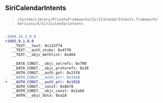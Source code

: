 ## SiriCalendarIntents

> `/System/Library/PrivateFrameworks/SiriCalendarIntents.framework/Versions/A/SiriCalendarIntents`

```diff

-3404.24.2.0.0
+3405.9.1.0.0
   __TEXT.__text: 0x133f74
   __TEXT.__auth_stubs: 0x47f0
   __TEXT.__objc_methlist: 0x484

   __DATA_CONST.__objc_selrefs: 0x790
   __DATA_CONST.__objc_protorefs: 0x38
   __AUTH_CONST.__auth_got: 0x23f8
-  __AUTH_CONST.__auth_ptr: 0x1910
+  __AUTH_CONST.__auth_ptr: 0x1918
   __AUTH_CONST.__const: 0x8b70
   __AUTH_CONST.__objc_const: 0x2ab8
   __AUTH.__objc_data: 0xa18

```
